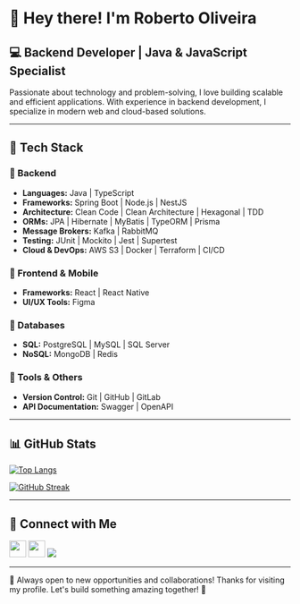 # 👋 Hey there! I'm Roberto Oliveira

## 💻 Backend Developer | Java & JavaScript Specialist

Passionate about technology and problem-solving, I love building scalable and efficient applications. With experience in backend development, I specialize in modern web and cloud-based solutions.

---

## 🚀 Tech Stack

### 🔹 Backend
- **Languages:** Java | TypeScript
- **Frameworks:** Spring Boot | Node.js | NestJS
- **Architecture:** Clean Code | Clean Architecture | Hexagonal | TDD
- **ORMs:** JPA | Hibernate | MyBatis | TypeORM | Prisma
- **Message Brokers:** Kafka | RabbitMQ
- **Testing:** JUnit | Mockito | Jest | Supertest
- **Cloud & DevOps:** AWS S3 | Docker | Terraform | CI/CD

### 🔹 Frontend & Mobile
- **Frameworks:** React | React Native
- **UI/UX Tools:** Figma

### 🔹 Databases
- **SQL:** PostgreSQL | MySQL | SQL Server
- **NoSQL:** MongoDB | Redis

### 🔹 Tools & Others
- **Version Control:** Git | GitHub | GitLab
- **API Documentation:** Swagger | OpenAPI

---

## 📊 GitHub Stats

[![Top Langs](https://github-readme-stats.vercel.app/api/top-langs/?username=robertotics4&layout=compact&theme=dracula)](https://github.com/robertotics4/github-readme-stats)

[![GitHub Streak](https://streak-stats.demolab.com?user=robertotics4&theme=dracula&locale=pt_BR)](https://git.io/streak-stats)

---

## 🤝 Connect with Me

<a href="https://www.linkedin.com/in/roberto-oliveira-938339125/"><img height="30px" src="https://img.shields.io/badge/LinkedIn-0077B5?style=for-the-badge&logo=linkedin&logoColor=white"/></a>
<a href="https://www.behance.net/robertotics4"><img height="30px" src="https://img.shields.io/badge/-Behance-blue?style=for-the-badge&logo=behance&logoColor=white"/></a>
<a href="https://www.instagram.com/robertooliveiracs4/"><img src="https://img.shields.io/badge/Instagram-E4405F?style=for-the-badge&logo=instagram&logoColor=white"/></a>

---

🚀 Always open to new opportunities and collaborations! Thanks for visiting my profile. Let's build something amazing together! 🙌
